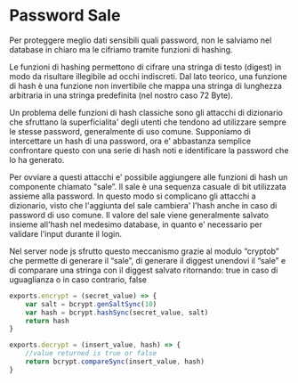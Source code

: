 # Password Sale

Per proteggere meglio dati sensibili quali password, non le salviamo nel database in chiaro ma le cifriamo tramite funzioni di hashing. 

Le funzioni di hashing permettono di cifrare una stringa di testo (digest) in modo da risultare illegibile ad occhi indiscreti. Dal lato teorico, una funzione di hash è una funzione non invertibile che mappa una stringa di lunghezza arbitraria in una stringa predefinita (nel nostro caso 72 Byte). 

Un problema delle funzioni di hash classiche sono gli attacchi di dizionario che sfruttano la superficialita' degli utenti che tendono ad utilizzare sempre le stesse password, generalmente di uso comune. Supponiamo di intercettare un hash di una password, ora e' abbastanza semplice confrontare questo con una serie di hash noti e identificare la password che lo ha generato.

Per ovviare a questi attacchi e' possibile aggiungere alle funzioni di hash un componente chiamato "sale”. Il sale è una sequenza casuale di bit utilizzata assieme alla password. In questo modo si complicano gli attacchi a dizionario, visto che l'aggiunta del sale cambiera' l'hash anche in caso di password di uso comune. Il valore del sale viene generalmente salvato insieme all'hash nel medesimo database, in quanto e' necessario per validare l'input durante il login.

Nel server node js sfrutto questo meccanismo grazie al modulo “cryptob” che permette di generare il “sale”, di generare il diggest unendovi il “sale” e di comparare una stringa con il diggest salvato ritornando: true in caso di uguaglianza o in caso contrario, false 

```jsx
exports.encrypt = (secret_value) => {
    var salt = bcrypt.genSaltSync(10)
    var hash = bcrypt.hashSync(secret_value, salt)
    return hash
}

exports.decrypt = (insert_value, hash) => {
    //value returned is true or false
    return bcrypt.compareSync(insert_value, hash)
}
```